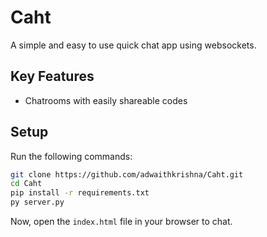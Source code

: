 # Caht
A simple and easy to use quick chat app using websockets.

## Key Features
- Chatrooms with easily shareable codes

## Setup
Run the following commands:
```sh
git clone https://github.com/adwaithkrishna/Caht.git
cd Caht
pip install -r requirements.txt
py server.py
```
Now, open the `index.html` file in your browser to chat.
